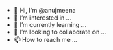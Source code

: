 - 👋 Hi, I’m @anujmeena
- 👀 I’m interested in ...
- 🌱 I’m currently learning ...
- 💞️ I’m looking to collaborate on ...
- 📫 How to reach me ...

<!---
anujmeena/anujmeena is a ✨ special ✨ repository because its `README.md` (this file) appears on your GitHub profile.
You can click the Preview link to take a look at your changes.
--->

